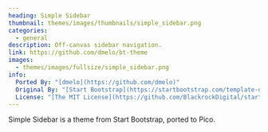 ```yaml
---
heading: Simple Sidebar
thumbnail: themes/images/thumbnails/simple_sidebar.png
categories:
  - general
description: Off-canvas sidebar navigation.
link: https://github.com/dmelo/bt-theme
images:
  - themes/images/fullsize/simple_sidebar.png
info:
  Ported By: "[dmelo](https://github.com/dmelo)"
  Original By: "[Start Bootstrap](https://startbootstrap.com/template-overviews/simple-sidebar/)"
  License: "[The MIT License](https://github.com/BlackrockDigital/startbootstrap-simple-sidebar/blob/master/LICENSE)"
---
```


Simple Sidebar is a theme from Start Bootstrap, ported to Pico.
